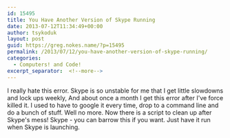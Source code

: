 ```yaml
---
id: 15495
title: You Have Another Version of Skype Running
date: 2013-07-12T11:34:49+00:00
author: tsykoduk
layout: post
guid: https://greg.nokes.name/?p=15495
permalink: /2013/07/12/you-have-another-version-of-skype-running/
categories:
  - Computers! and Code!
excerpt_separator:  <!--more-->
---
```

I really hate this error. Skype is so unstable for me that I get little slowdowns and lock ups weekly, And about once a month I get this error after I've force killed it. I used to have to google it every time, drop to a command line and do a bunch of stuff. Well no more. Now there is a script to clean up after Skype's mess! Skype - you can barrow this if you want. Just have it run when Skype is launching. 
<!--more-->

<script src="https://gist.github.com/tsykoduk/5986191.js"></script>